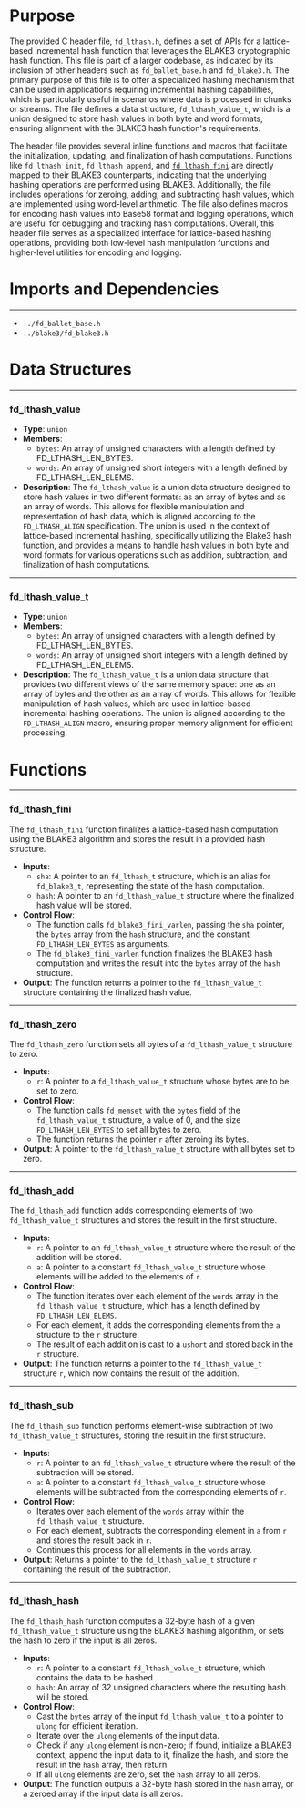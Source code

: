 # Purpose
The provided C header file, `fd_lthash.h`, defines a set of APIs for a lattice-based incremental hash function that leverages the BLAKE3 cryptographic hash function. This file is part of a larger codebase, as indicated by its inclusion of other headers such as `fd_ballet_base.h` and `fd_blake3.h`. The primary purpose of this file is to offer a specialized hashing mechanism that can be used in applications requiring incremental hashing capabilities, which is particularly useful in scenarios where data is processed in chunks or streams. The file defines a data structure, `fd_lthash_value_t`, which is a union designed to store hash values in both byte and word formats, ensuring alignment with the BLAKE3 hash function's requirements.

The header file provides several inline functions and macros that facilitate the initialization, updating, and finalization of hash computations. Functions like `fd_lthash_init`, `fd_lthash_append`, and [`fd_lthash_fini`](#fd_lthash_fini) are directly mapped to their BLAKE3 counterparts, indicating that the underlying hashing operations are performed using BLAKE3. Additionally, the file includes operations for zeroing, adding, and subtracting hash values, which are implemented using word-level arithmetic. The file also defines macros for encoding hash values into Base58 format and logging operations, which are useful for debugging and tracking hash computations. Overall, this header file serves as a specialized interface for lattice-based hashing operations, providing both low-level hash manipulation functions and higher-level utilities for encoding and logging.
# Imports and Dependencies

---
- `../fd_ballet_base.h`
- `../blake3/fd_blake3.h`


# Data Structures

---
### fd\_lthash\_value
- **Type**: `union`
- **Members**:
    - `bytes`: An array of unsigned characters with a length defined by FD_LTHASH_LEN_BYTES.
    - `words`: An array of unsigned short integers with a length defined by FD_LTHASH_LEN_ELEMS.
- **Description**: The `fd_lthash_value` is a union data structure designed to store hash values in two different formats: as an array of bytes and as an array of words. This allows for flexible manipulation and representation of hash data, which is aligned according to the `FD_LTHASH_ALIGN` specification. The union is used in the context of lattice-based incremental hashing, specifically utilizing the Blake3 hash function, and provides a means to handle hash values in both byte and word formats for various operations such as addition, subtraction, and finalization of hash computations.


---
### fd\_lthash\_value\_t
- **Type**: `union`
- **Members**:
    - `bytes`: An array of unsigned characters with a length defined by FD_LTHASH_LEN_BYTES.
    - `words`: An array of unsigned short integers with a length defined by FD_LTHASH_LEN_ELEMS.
- **Description**: The `fd_lthash_value_t` is a union data structure that provides two different views of the same memory space: one as an array of bytes and the other as an array of words. This allows for flexible manipulation of hash values, which are used in lattice-based incremental hashing operations. The union is aligned according to the `FD_LTHASH_ALIGN` macro, ensuring proper memory alignment for efficient processing.


# Functions

---
### fd\_lthash\_fini<!-- {{#callable:fd_lthash_fini}} -->
The `fd_lthash_fini` function finalizes a lattice-based hash computation using the BLAKE3 algorithm and stores the result in a provided hash structure.
- **Inputs**:
    - `sha`: A pointer to an `fd_lthash_t` structure, which is an alias for `fd_blake3_t`, representing the state of the hash computation.
    - `hash`: A pointer to an `fd_lthash_value_t` structure where the finalized hash value will be stored.
- **Control Flow**:
    - The function calls `fd_blake3_fini_varlen`, passing the `sha` pointer, the `bytes` array from the `hash` structure, and the constant `FD_LTHASH_LEN_BYTES` as arguments.
    - The `fd_blake3_fini_varlen` function finalizes the BLAKE3 hash computation and writes the result into the `bytes` array of the `hash` structure.
- **Output**: The function returns a pointer to the `fd_lthash_value_t` structure containing the finalized hash value.


---
### fd\_lthash\_zero<!-- {{#callable:fd_lthash_zero}} -->
The `fd_lthash_zero` function sets all bytes of a `fd_lthash_value_t` structure to zero.
- **Inputs**:
    - `r`: A pointer to a `fd_lthash_value_t` structure whose bytes are to be set to zero.
- **Control Flow**:
    - The function calls `fd_memset` with the `bytes` field of the `fd_lthash_value_t` structure, a value of 0, and the size `FD_LTHASH_LEN_BYTES` to set all bytes to zero.
    - The function returns the pointer `r` after zeroing its bytes.
- **Output**: A pointer to the `fd_lthash_value_t` structure with all bytes set to zero.


---
### fd\_lthash\_add<!-- {{#callable:fd_lthash_add}} -->
The `fd_lthash_add` function adds corresponding elements of two `fd_lthash_value_t` structures and stores the result in the first structure.
- **Inputs**:
    - `r`: A pointer to an `fd_lthash_value_t` structure where the result of the addition will be stored.
    - `a`: A pointer to a constant `fd_lthash_value_t` structure whose elements will be added to the elements of `r`.
- **Control Flow**:
    - The function iterates over each element of the `words` array in the `fd_lthash_value_t` structure, which has a length defined by `FD_LTHASH_LEN_ELEMS`.
    - For each element, it adds the corresponding elements from the `a` structure to the `r` structure.
    - The result of each addition is cast to a `ushort` and stored back in the `r` structure.
- **Output**: The function returns a pointer to the `fd_lthash_value_t` structure `r`, which now contains the result of the addition.


---
### fd\_lthash\_sub<!-- {{#callable:fd_lthash_sub}} -->
The `fd_lthash_sub` function performs element-wise subtraction of two `fd_lthash_value_t` structures, storing the result in the first structure.
- **Inputs**:
    - `r`: A pointer to an `fd_lthash_value_t` structure where the result of the subtraction will be stored.
    - `a`: A pointer to a constant `fd_lthash_value_t` structure whose elements will be subtracted from the corresponding elements of `r`.
- **Control Flow**:
    - Iterates over each element of the `words` array within the `fd_lthash_value_t` structure.
    - For each element, subtracts the corresponding element in `a` from `r` and stores the result back in `r`.
    - Continues this process for all elements in the `words` array.
- **Output**: Returns a pointer to the `fd_lthash_value_t` structure `r` containing the result of the subtraction.


---
### fd\_lthash\_hash<!-- {{#callable:fd_lthash_hash}} -->
The `fd_lthash_hash` function computes a 32-byte hash of a given `fd_lthash_value_t` structure using the BLAKE3 hashing algorithm, or sets the hash to zero if the input is all zeros.
- **Inputs**:
    - `r`: A pointer to a constant `fd_lthash_value_t` structure, which contains the data to be hashed.
    - `hash`: An array of 32 unsigned characters where the resulting hash will be stored.
- **Control Flow**:
    - Cast the `bytes` array of the input `fd_lthash_value_t` to a pointer to `ulong` for efficient iteration.
    - Iterate over the `ulong` elements of the input data.
    - Check if any `ulong` element is non-zero; if found, initialize a BLAKE3 context, append the input data to it, finalize the hash, and store the result in the `hash` array, then return.
    - If all `ulong` elements are zero, set the `hash` array to all zeros.
- **Output**: The function outputs a 32-byte hash stored in the `hash` array, or a zeroed array if the input data is all zeros.


